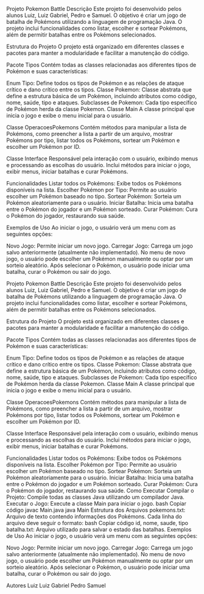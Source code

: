 Projeto Pokemon Battle
Descrição
Este projeto foi desenvolvido pelos alunos Luiz, Luiz Gabriel, Pedro e Samuel. O objetivo é criar um jogo de batalha de Pokémons utilizando a linguagem de programação Java. O projeto inclui funcionalidades como listar, escolher e sortear Pokémons, além de permitir batalhas entre os Pokémons selecionados.

Estrutura do Projeto
O projeto está organizado em diferentes classes e pacotes para manter a modularidade e facilitar a manutenção do código.

Pacote Tipos
Contém todas as classes relacionadas aos diferentes tipos de Pokémon e suas características:

Enum Tipo: Define todos os tipos de Pokémon e as relações de ataque crítico e dano crítico entre os tipos.
Classe Pokemon: Classe abstrata que define a estrutura básica de um Pokémon, incluindo atributos como código, nome, saúde, tipo e ataques.
Subclasses de Pokemon: Cada tipo específico de Pokémon herda da classe Pokemon.
Classe Main
A classe principal que inicia o jogo e exibe o menu inicial para o usuário.

Classe OperacoesPokemons
Contém métodos para manipular a lista de Pokémons, como preencher a lista a partir de um arquivo, mostrar Pokémons por tipo, listar todos os Pokémons, sortear um Pokémon e escolher um Pokémon por ID.

Classe Interface
Responsável pela interação com o usuário, exibindo menus e processando as escolhas do usuário. Inclui métodos para iniciar o jogo, exibir menus, iniciar batalhas e curar Pokémons.

Funcionalidades
Listar todos os Pokémons: Exibe todos os Pokémons disponíveis na lista.
Escolher Pokémon por Tipo: Permite ao usuário escolher um Pokémon baseado no tipo.
Sortear Pokémon: Sorteia um Pokémon aleatoriamente para o usuário.
Iniciar Batalha: Inicia uma batalha entre o Pokémon do jogador e um Pokémon sorteado.
Curar Pokémon: Cura o Pokémon do jogador, restaurando sua saúde.

Exemplos de Uso
Ao iniciar o jogo, o usuário verá um menu com as seguintes opções:

Novo Jogo: Permite iniciar um novo jogo.
Carregar Jogo: Carrega um jogo salvo anteriormente (atualmente não implementado).
No menu de novo jogo, o usuário pode escolher um Pokémon manualmente ou optar por um sorteio aleatório. Após selecionar o Pokémon, o usuário pode iniciar uma batalha, curar o Pokémon ou sair do jogo.


Projeto Pokemon Battle
Descrição
Este projeto foi desenvolvido pelos alunos Luiz, Luiz Gabriel, Pedro e Samuel. O objetivo é criar um jogo de batalha de Pokémons utilizando a linguagem de programação Java. O projeto inclui funcionalidades como listar, escolher e sortear Pokémons, além de permitir batalhas entre os Pokémons selecionados.

Estrutura do Projeto
O projeto está organizado em diferentes classes e pacotes para manter a modularidade e facilitar a manutenção do código.

Pacote Tipos
Contém todas as classes relacionadas aos diferentes tipos de Pokémon e suas características:

Enum Tipo: Define todos os tipos de Pokémon e as relações de ataque crítico e dano crítico entre os tipos.
Classe Pokemon: Classe abstrata que define a estrutura básica de um Pokémon, incluindo atributos como código, nome, saúde, tipo e ataques.
Subclasses de Pokemon: Cada tipo específico de Pokémon herda da classe Pokemon.
Classe Main
A classe principal que inicia o jogo e exibe o menu inicial para o usuário.

Classe OperacoesPokemons
Contém métodos para manipular a lista de Pokémons, como preencher a lista a partir de um arquivo, mostrar Pokémons por tipo, listar todos os Pokémons, sortear um Pokémon e escolher um Pokémon por ID.

Classe Interface
Responsável pela interação com o usuário, exibindo menus e processando as escolhas do usuário. Inclui métodos para iniciar o jogo, exibir menus, iniciar batalhas e curar Pokémons.

Funcionalidades
Listar todos os Pokémons: Exibe todos os Pokémons disponíveis na lista.
Escolher Pokémon por Tipo: Permite ao usuário escolher um Pokémon baseado no tipo.
Sortear Pokémon: Sorteia um Pokémon aleatoriamente para o usuário.
Iniciar Batalha: Inicia uma batalha entre o Pokémon do jogador e um Pokémon sorteado.
Curar Pokémon: Cura o Pokémon do jogador, restaurando sua saúde.
Como Executar
Compilar o Projeto: Compile todas as classes Java utilizando um compilador Java.
Executar o Jogo: Execute a classe Main para iniciar o jogo.
bash
Copiar código
javac Main.java
java Main
Estrutura dos Arquivos
pokemons.txt: Arquivo de texto contendo informações dos Pokémons. Cada linha do arquivo deve seguir o formato:
bash
Copiar código
id, nome, saude, tipo
batalha.txt: Arquivo utilizado para salvar o estado das batalhas.
Exemplos de Uso
Ao iniciar o jogo, o usuário verá um menu com as seguintes opções:

Novo Jogo: Permite iniciar um novo jogo.
Carregar Jogo: Carrega um jogo salvo anteriormente (atualmente não implementado).
No menu de novo jogo, o usuário pode escolher um Pokémon manualmente ou optar por um sorteio aleatório. Após selecionar o Pokémon, o usuário pode iniciar uma batalha, curar o Pokémon ou sair do jogo.

Autores
Luiz
Luiz Gabriel
Pedro
Samuel